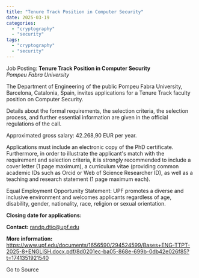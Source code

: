 ```yaml
---
title: "Tenure Track Position in Computer Security"
date: 2025-03-19
categories: 
  - "cryptography"
  - "security"
tags: 
  - "cryptography"
  - "security"
---
```


Job Posting: **Tenure Track Position in Computer Security**  
_Pompeu Fabra University_

The Department of Engineering of the public Pompeu Fabra University, Barcelona, Catalonia, Spain, invites applications for a Tenure Track faculty position on Computer Security.

Details about the formal requirements, the selection criteria, the selection process, and further essential information are given in the official regulations of the call.

Approximated gross salary: 42.268,90 EUR per year.

Applications must include an electronic copy of the PhD certificate. Furthermore, in order to illustrate the applicant's match with the requirement and selection criteria, it is strongly recommended to include a cover letter (1 page maximum), a curriculum vitae (providing common academic IDs such as Orcid or Web of Science Researcher ID), as well as a teaching and research statement (1 page maximum each).

Equal Employment Opportunity Statement: UPF promotes a diverse and inclusive environment and welcomes applicants regardless of age, disability, gender, nationality, race, religion or sexual orientation.

**Closing date for applications:**

**Contact:** randp.dtic@upf.edu

**More information:** https://www.upf.edu/documents/1656590/294524599/Bases+ENG-TTPT-2025-8+ENGLISH.docx.pdf/8d0201ec-ba05-868e-699b-0db42e026f85?t=1741351921540

Go to Source
